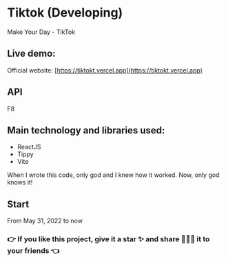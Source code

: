 # Tiktok (Developing)

Make Your Day - TikTok

## Live demo:

Official website: [https://tiktokt.vercel.app](https://tiktokt.vercel.app)

## API

F8

## Main technology and libraries used:

- ReactJS
- Tippy
- Vite

When I wrote this code, only god and I knew how it worked.
Now, only god knows it!

## Start

From May 31, 2022 to now

### 👉 If you like this project, give it a star ✨ and share 👨🏻‍💻 it to your friends 👈

